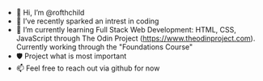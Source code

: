 - 👋 Hi, I’m @rofthchild
- 👀 I’ve recently sparked an intrest in coding
- 🌱 I’m currently learning Full Stack Web Development: HTML, CSS, JavaScript through The Odin Project (https://www.theodinproject.com). Currently working through the "Foundations Course"
- 🛡️ Project what is most important
- 📫 Feel free to reach out via github for now

<!---
rofthchild/rofthchild is a ✨ special ✨ repository because its `README.md` (this file) appears on your GitHub profile.
You can click the Preview link to take a look at your changes.
--->
